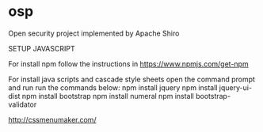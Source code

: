 # osp
Open security project implemented by Apache Shiro


SETUP JAVASCRIPT

For install npm follow the instructions in https://www.npmjs.com/get-npm

For install java scripts and cascade style sheets open the command prompt and run run the commands below:
npm install jquery 
npm install jquery-ui-dist 
npm install bootstrap 
npm install numeral 
npm install bootstrap-validator 


http://cssmenumaker.com/




